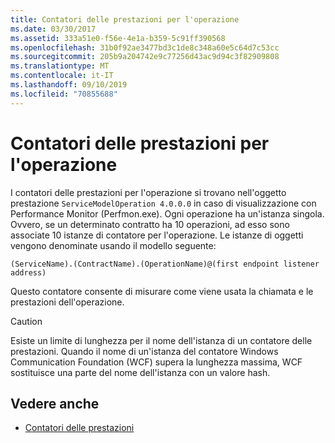 ```yaml
---
title: Contatori delle prestazioni per l'operazione
ms.date: 03/30/2017
ms.assetid: 333a51e0-f56e-4e1a-b359-5c91ff390568
ms.openlocfilehash: 31b0f92ae3477bd3c1de8c348a60e5c64d7c53cc
ms.sourcegitcommit: 205b9a204742e9c77256d43ac9d94c3f82909808
ms.translationtype: MT
ms.contentlocale: it-IT
ms.lasthandoff: 09/10/2019
ms.locfileid: "70855688"
---
```

# <a name="operation-performance-counters"></a>Contatori delle prestazioni per l'operazione
I contatori delle prestazioni per l'operazione si trovano nell'oggetto prestazione `ServiceModelOperation 4.0.0.0` in caso di visualizzazione con Performance Monitor (Perfmon.exe). Ogni operazione ha un'istanza singola. Ovvero, se un determinato contratto ha 10 operazioni, ad esso sono associate 10 istanze di contatore per l'operazione. Le istanze di oggetti vengono denominate usando il modello seguente:  
  
`(ServiceName).(ContractName).(OperationName)@(first endpoint listener address)`
  
 Questo contatore consente di misurare come viene usata la chiamata e le prestazioni dell'operazione.  
  
> [!CAUTION]
> Esiste un limite di lunghezza per il nome dell'istanza di un contatore delle prestazioni. Quando il nome di un'istanza del contatore Windows Communication Foundation (WCF) supera la lunghezza massima, WCF sostituisce una parte del nome dell'istanza con un valore hash.  
  
## <a name="see-also"></a>Vedere anche

- [Contatori delle prestazioni](../../../../../docs/framework/wcf/diagnostics/performance-counters/index.md)
